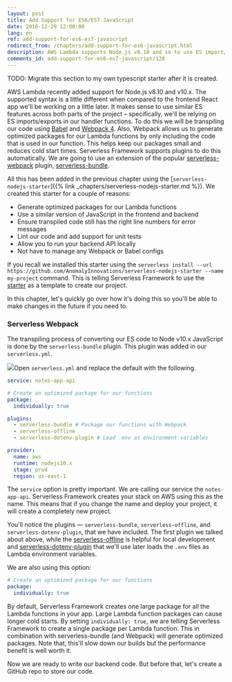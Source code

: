```yaml
---
layout: post
title: Add Support for ES6/ES7 JavaScript
date: 2016-12-29 12:00:00
lang: en
ref: add-support-for-es6-es7-javascript
redirect_from: /chapters/add-support-for-es6-javascript.html
description: AWS Lambda supports Node.js v8.10 and so to use ES import/exports in our Serverless Framework project we need to use Babel and Webpack 4 to transpile our code. We can do this by using the serverless-webpack plugin to our project. We will use the serverless-nodejs-starter to set this up for us.
comments_id: add-support-for-es6-es7-javascript/128
---
```


TODO: Migrate this section to my own typescript starter after it is created.

AWS Lambda recently added support for Node.js v8.10 and v10.x. The supported syntax is a little different when compared to the frontend React app we'll be working on a little later. It makes sense to use similar ES features across both parts of the project – specifically, we'll be relying on ES imports/exports in our handler functions. To do this we will be transpiling our code using [Babel](https://babeljs.io) and [Webpack 4](https://webpack.github.io). Also, Webpack allows us to generate optimized packages for our Lambda functions by only including the code that is used in our function. This helps keep our packages small and reduces cold start times. Serverless Framework supports plugins to do this automatically. We are going to use an extension of the popular [serverless-webpack](https://github.com/serverless-heaven/serverless-webpack) plugin, [serverless-bundle](https://github.com/AnomalyInnovations/serverless-bundle).

All this has been added in the previous chapter using the [`serverless-nodejs-starter`]({% link _chapters/serverless-nodejs-starter.md %}). We created this starter for a couple of reasons:

- Generate optimized packages for our Lambda functions
- Use a similar version of JavaScript in the frontend and backend
- Ensure transpiled code still has the right line numbers for error messages
- Lint our code and add support for unit tests
- Allow you to run your backend API locally
- Not have to manage any Webpack or Babel configs

If you recall we installed this starter using the `serverless install --url https://github.com/AnomalyInnovations/serverless-nodejs-starter --name my-project` command. This is telling Serverless Framework to use the [starter](https://github.com/AnomalyInnovations/serverless-nodejs-starter) as a template to create our project.

In this chapter, let's quickly go over how it's doing this so you'll be able to make changes in the future if you need to.

### Serverless Webpack

The transpiling process of converting our ES code to Node v10.x JavaScript is done by the `serverless-bundle` plugin. This plugin was added in our `serverless.yml`.

<img class="code-marker" src="/assets/s.png" />Open `serverless.yml` and replace the default with the following.

``` yaml
service: notes-app-api

# Create an optimized package for our functions
package:
  individually: true

plugins:
  - serverless-bundle # Package our functions with Webpack
  - serverless-offline
  - serverless-dotenv-plugin # Load .env as environment variables

provider:
  name: aws
  runtime: nodejs10.x
  stage: prod
  region: us-east-1
```

The `service` option is pretty important. We are calling our service the `notes-app-api`. Serverless Framework creates your stack on AWS using this as the name. This means that if you change the name and deploy your project, it will create a completely new project.

You'll notice the plugins — `serverless-bundle`, `serverless-offline`, and `serverless-dotenv-plugin`, that we have included. The first plugin we talked about above, while the [serverless-offline](https://github.com/dherault/serverless-offline) is helpful for local development and [serverless-dotenv-plugin](https://github.com/colynb/serverless-dotenv-plugin) that we'll use later loads the `.env` files as Lambda environment variables.

We are also using this option:

``` yml
# Create an optimized package for our functions
package:
  individually: true
```

By default, Serverless Framework creates one large package for all the Lambda functions in your app. Large Lambda function packages can cause longer cold starts. By setting `individually: true`, we are telling Serverless Framework to create a single package per Lambda function. This in combination with serverless-bundle (and Webpack) will generate optimized packages. Note that, this'll slow down our builds but the performance benefit is well worth it.

Now we are ready to write our backend code. But before that, let's create a GitHub repo to store our code.
